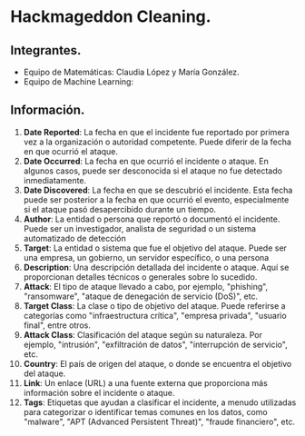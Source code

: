 # Hackmageddon Cleaning.
## Integrantes.
- Equipo de Matemáticas: Claudia López y María González.
- Equipo de Machine Learning: 
## Información.
1. **Date Reported**: La fecha en que el incidente fue reportado por primera vez a la organización o autoridad competente. Puede diferir de la fecha en que ocurrió el ataque.   
2. **Date Occurred**: La fecha en que ocurrió el incidente o ataque. En algunos casos, puede ser desconocida si el ataque no fue detectado inmediatamente.     
3. **Date Discovered**: La fecha en que se descubrió el incidente. Esta fecha puede ser posterior a la fecha en que ocurrió el evento, especialmente si el ataque pasó desapercibido durante un tiempo.    
4. **Author**: La entidad o persona que reportó o documentó el incidente. Puede ser un investigador, analista de seguridad o un sistema automatizado de detección            
5. **Target**: La entidad o sistema que fue el objetivo del ataque. Puede ser una empresa, un gobierno, un servidor específico, o una persona            
6. **Description**: Una descripción detallada del incidente o ataque. Aquí se proporcionan detalles técnicos o generales sobre lo sucedido.       
7. **Attack**: El tipo de ataque llevado a cabo, por ejemplo, "phishing", "ransomware", "ataque de denegación de servicio (DoS)", etc.             
8. **Target Class**: La clase o tipo de objetivo del ataque. Puede referirse a categorías como "infraestructura crítica", "empresa privada", "usuario final", entre otros.       
9. **Attack Class**: Clasificación del ataque según su naturaleza. Por ejemplo, "intrusión", "exfiltración de datos", "interrupción de servicio", etc.      
10. **Country**: El país de origen del ataque, o donde se encuentra el objetivo del ataque.            
11. **Link**: Un enlace (URL) a una fuente externa que proporciona más información sobre el incidente o ataque.               
12. **Tags**: Etiquetas que ayudan a clasificar el incidente, a menudo utilizadas para categorizar o identificar temas comunes en los datos, como "malware", "APT (Advanced Persistent Threat)", "fraude financiero", etc.
